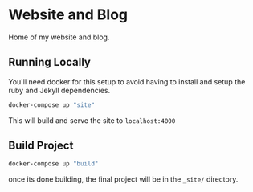 # Website and Blog

Home of my website and blog.

## Running Locally

You'll need docker for this setup to avoid having to install and setup the ruby and Jekyll dependencies.

```bash
docker-compose up "site"
```

This will build and serve the site to `localhost:4000`

## Build Project

```bash
docker-compose up "build"
```

once its done building, the final project will be in the `_site/` directory.

